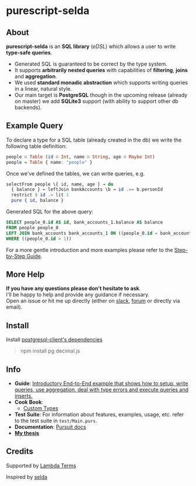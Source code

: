 # purescript-selda

## About

**purescript-selda** is an **SQL library** (*eDSL*) which allows a user to write **type-safe queries**.
- Generated SQL is guaranteed to be correct by the type system.
- It supports **arbitrarily nested queries** with capabilities of **filtering**, **joins** and **aggregation**.
- We used **standard monadic abstraction** which supports writing queries in a linear, natural style.
- Our main target is **PostgreSQL** though in the upcoming release (already on master) we add **SQLite3** support (with ability to support other db backends).


## Example Query

To declare a type for a SQL table (already created in the db)
we write the following table definition:
```purescript
people ∷ Table (id ∷ Int, name ∷ String, age ∷ Maybe Int)
people = Table { name: "people" }
```

Once we've defined the tables, we can write queries, e.g.

```purescript
selectFrom people \{ id, name, age } → do
  { balance } ← leftJoin bankAccounts \b → id .== b.personId
  restrict $ id .> lit 1
  pure { id, balance }
```

Generated SQL for the above query:
```sql
SELECT people_0.id AS id, bank_accounts_1.balance AS balance
FROM people people_0
LEFT JOIN bank_accounts bank_accounts_1 ON ((people_0.id = bank_accounts_1.personId))
WHERE ((people_0.id > 1))
```

For a more gentle introduction and more examples please refer to the [Step-by-Step Guide](guide/SimpleE2E.md).

## More Help

**If you have any questions please don't hesitate to ask**.
<br>I'll be happy to help and provide any guidance if necessary.
<br>Open an issue or hit me up directly (either on [slack](https://functionalprogramming.slack.com/), [forum](https://discourse.purescript.org/) or directly via email).

## Install

Install [postgresql-client's dependencies](https://github.com/rightfold/purescript-postgresql-client#install)
> npm install pg decimal.js

## Info

- **Guide**: [Introductory End-to-End example that shows how to setup, write queries, use aggregation, deal with type errors and execute queries and inserts.](guide/SimpleE2E.md)
- **Cook Book**:
  - [Custom Types](guide/CustomTypes.md)
- **Test Suite**: For information about features, examples, usage, etc. refer to the test suite in `test/Main.purs`.
- **Documentation**: [Pursuit docs](https://pursuit.purescript.org/packages/purescript-selda/)
- [**My thesis**](./selda.pdf)

## Credits

Supported by [Lambda Terms](https://github.com/lambdaterms/)

Inspired by [selda](https://github.com/valderman/selda)
